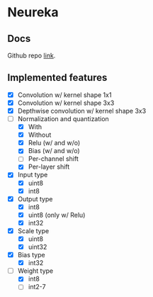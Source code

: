 # Neureka

## Docs

Github repo [link](https://github.com/siracusa-soc/ne).

## Implemented features

- [x] Convolution w/ kernel shape 1x1
- [x] Convolution w/ kernel shape 3x3
- [x] Depthwise convolution w/ kernel shape 3x3
- [ ] Normalization and quantization
    - [x] With
    - [x] Without
    - [x] Relu (w/ and w/o)
    - [x] Bias (w/ and w/o)
    - [ ] Per-channel shift
    - [x] Per-layer shift
- [x] Input type
    - [x] uint8
    - [x] int8
- [x] Output type
    - [x] int8
    - [x] uint8 (only w/ Relu)
    - [x] int32
- [x] Scale type
    - [x] uint8
    - [x] uint32
- [x] Bias type
    - [x] int32
- [ ] Weight type
    - [x] int8
    - [ ] int2-7
